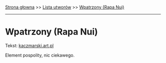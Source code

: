 [Strona głowna](../index.md) >> [Lista utworów](../list.md) >> [Wpatrzony (Rapa Nui)](647.md)

---

# Wpatrzony (Rapa Nui)

Tekst: [kaczmarski.art.pl](https://www.kaczmarski.art.pl/tworczosc/wiersze/wpatrzony-rapa-nui/)

Element pospolity, nic ciekawego.